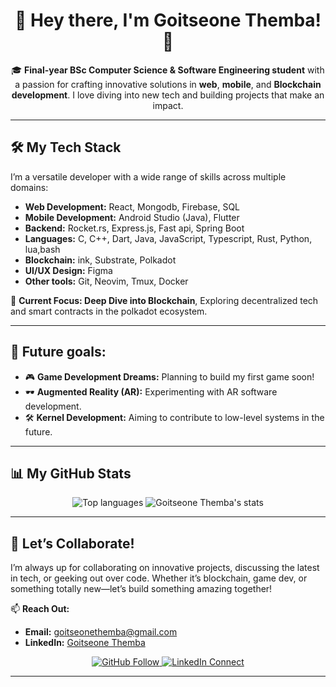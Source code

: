 <div align="center">
  
# 👋 Hey there, I'm Goitseone Themba! 🚀

🎓 **Final-year BSc Computer Science & Software Engineering student** with a passion for crafting innovative solutions in **web**, **mobile**, and **Blockchain development**. I love diving into new tech and building projects that make an impact.

</div>

---

## 🛠️ My Tech Stack
I’m a versatile developer with a wide range of skills across multiple domains:

- **Web Development:** React, Mongodb, Firebase, SQL  
- **Mobile Development:** Android Studio (Java), Flutter  
- **Backend:** Rocket.rs, Express.js, Fast api, Spring Boot
- **Languages:** C, C++, Dart, Java, JavaScript, Typescript, Rust, Python, lua,bash
- **Blockchain:** ink, Substrate, Polkadot
- **UI/UX Design:** Figma
- **Other tools:** Git, Neovim, Tmux, Docker

🔬 **Current Focus: Deep Dive into Blockchain**, Exploring decentralized tech and smart contracts in the polkadot ecosystem. 

---

## 🌟 Future goals:
- 🎮 **Game Development Dreams:** Planning to build my first game soon!  
- 🕶️ **Augmented Reality (AR):** Experimenting with AR software development.  
- 🛠️ **Kernel Development:** Aiming to contribute to low-level systems in the future.  

---

## 📊 My GitHub Stats
<div align="center">
  <img alt="Top languages" src="https://github-readme-stats.vercel.app/api/top-langs/?username=Goitseone-Themba&layout=compact&langs_count=10&theme=radical" />
  <img alt="Goitseone Themba's stats" src="https://github-readme-stats.vercel.app/api?username=Goitseone-Themba&show_icons=true&theme=radical" />
</div>

---

## 🤝 Let’s Collaborate!
I’m always up for collaborating on innovative projects, discussing the latest in tech, or geeking out over code. Whether it’s blockchain, game dev, or something totally new—let’s build something amazing together!

📫 **Reach Out:**  
- **Email:** [goitseonethemba@gmail.com](mailto:goitseonethemba@gmail.com)  
- **LinkedIn:** [Goitseone Themba](https://www.linkedin.com/in/goitseone-themba)  

<div align="center">
  <a href="https://github.com/Goitseone-Themba">
    <img src="https://img.shields.io/badge/GitHub-Follow%20Me-181717?style=flat-square&logo=github" alt="GitHub Follow" />
  </a>
  <a href="https://www.linkedin.com/in/goitseone-themba">
    <img src="https://img.shields.io/badge/LinkedIn-Connect-0A66C2?style=flat-square&logo=linkedin" alt="LinkedIn Connect" />
  </a>
</div>

---

<!--
<div width="45%">
  
# 👋 Hello, tech world! I'm Goitseone Themba.

🚀 Passionate final-year BSc Computer Science & Software Engineering student with a diverse skill set in web, mobile, and backend development.

## 💻 My technical arsenal includes:
- **Web:** React, Firebase, SQL
- **Mobile:** Android Studio (Java), Flutter
- **Backend:** REST APIs, Spring Boot, ExpressJs
- **Languages:** C, C++, Dart, Java, Javascript, Rust, Python
- **UI/UX design:** Figma

🔬 **Current Focus:** Blockchain

## 🚀 My future goals include:
- Blockchain Development
- Game Development
- Augmented Reality (AR) Software Development
- Kernel Development

🤝 **Let's Connect:** Whether you're looking to collaborate on groundbreaking projects, discuss the latest in tech, or just geek out about code, I'm all ears!

📫 **Reach out:** 
- Email: goitseonethemba@gmail.com 
- LinkedIn: [Goitseone Themba](https://www.linkedin.com/in/goitseone-themba)
</div>

  <img alt="Top languages" src="https://github-readme-stats.vercel.app/api/top-langs/?username=Goitseone-Themba&layout=compact&langs_count=10" align="left" />
  <img alt="Goitseone Themba's stats" src="https://github-readme-stats.vercel.app/api?username=Goitseone-Themba" align="right" />

-->


<!--
> 💡 "In the world of ones and zeros, I aim to be the variable that makes all the difference."
<div>
<p>👋 Hi there! I'm Goitseone Themba.</p>

🎓 I'm currently a final-year BSc Computer Science and Software Engineering student at Botswana International University of Science and Technology.

💻 I've dabbled in various areas of software development including:

- Web Development: React, Firebase, a bit of SQL.
- Mobile Development: Android Studio with Java, Flutter.
- Backend Development: REST APIs, Spring Boot.
- General Programming: C, C++.
  
🎨 I also have some experience in UI design using Figma.

🚀 My future goals include:

- Game Development
- Augmented Reality (AR) Software Development
- Kernel Development
- General Software Development
  
🔍 I'm constantly learning and improving, especially in computational math.

🌱 Currently, I'm working on refining my skills and taking on new projects to broaden my horizons.

📫 Feel free to reach out or collaborate on exciting projects!
</div>
-->

<!--
# Hi there👋

I'm a computer science and software engineering student
<img alt="Goitseone Themba's stats" src="https://github-readme-stats.vercel.app/api?username=Goitseone-Themba" align="left" width="45%"/>

**Goitseone-Themba/Goitseone-Themba** is a ✨ _special_ ✨ repository because its `README.md` (this file) appears on your GitHub profile.

Here are some ideas to get you started:

- 🔭 I’m currently working on ...
- 🌱 I’m currently learning ...
- 👯 I’m looking to collaborate on ...
- 🤔 I’m looking for help with ...
- 💬 Ask me about ...
- 📫 How to reach me: ...
- 😄 Pronouns: ...
- ⚡ Fun fact: ...
-->
